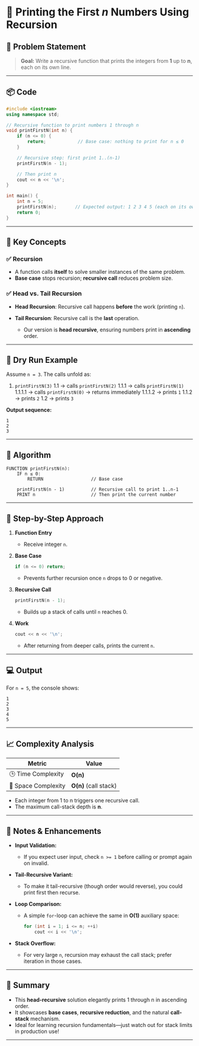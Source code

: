 # 📘 Printing the First *n* Numbers Using Recursion

## 🧾 Problem Statement

> **Goal:**
> Write a recursive function that prints the integers from **1** up to **n**, each on its own line.

---

## 📦 Code

```cpp
#include <iostream>
using namespace std;

// Recursive function to print numbers 1 through n
void printFirstN(int n) {
    if (n <= 0) {
        return;            // Base case: nothing to print for n ≤ 0
    }

    // Recursive step: first print 1..(n-1)
    printFirstN(n - 1);

    // Then print n
    cout << n << '\n';
}

int main() {
    int n = 5;
    printFirstN(n);       // Expected output: 1 2 3 4 5 (each on its own line)
    return 0;
}
```

---

## 🧠 Key Concepts

### ✅ Recursion

* A function calls **itself** to solve smaller instances of the same problem.
* **Base case** stops recursion; **recursive call** reduces problem size.

### ✅ Head vs. Tail Recursion

* **Head Recursion**: Recursive call happens **before** the work (printing `n`).
* **Tail Recursion**: Recursive call is the **last** operation.

  * Our version is **head recursive**, ensuring numbers print in **ascending** order.

---

## 🧮 Dry Run Example

Assume `n = 3`. The calls unfold as:

1. `printFirstN(3)`
   1.1 → calls `printFirstN(2)`
   1.1.1 → calls `printFirstN(1)`
   1.1.1.1 → calls `printFirstN(0)` → returns immediately
   1.1.1.2 → prints `1`
   1.1.2 → prints `2`
   1.2 → prints `3`

**Output sequence:**

```
1
2
3
```

---

## 🔁 Algorithm

```text
FUNCTION printFirstN(n):
    IF n ≤ 0:
        RETURN                  // Base case

    printFirstN(n - 1)          // Recursive call to print 1..n-1
    PRINT n                     // Then print the current number
```

---

## 📌 Step-by-Step Approach

1. **Function Entry**

   * Receive integer `n`.

2. **Base Case**

   ```cpp
   if (n <= 0) return;
   ```

   * Prevents further recursion once `n` drops to 0 or negative.

3. **Recursive Call**

   ```cpp
   printFirstN(n - 1);
   ```

   * Builds up a stack of calls until `n` reaches 0.

4. **Work**

   ```cpp
   cout << n << '\n';
   ```

   * After returning from deeper calls, prints the current `n`.

---

## 💻 Output

For `n = 5`, the console shows:

```
1
2
3
4
5
```

---

## 📈 Complexity Analysis

| Metric              | Value                 |
| ------------------- | --------------------- |
| 🕒 Time Complexity  | **O(n)**              |
| 🧠 Space Complexity | **O(n)** (call stack) |

* Each integer from 1 to n triggers one recursive call.
* The maximum call-stack depth is **n**.

---

## 📎 Notes & Enhancements

* **Input Validation:**

  * If you expect user input, check `n >= 1` before calling or prompt again on invalid.
* **Tail-Recursive Variant:**

  * To make it tail-recursive (though order would reverse), you could print first then recurse.
* **Loop Comparison:**

  * A simple `for`-loop can achieve the same in **O(1)** auxiliary space:

    ```cpp
    for (int i = 1; i <= n; ++i) 
        cout << i << '\n';
    ```
* **Stack Overflow:**

  * For very large `n`, recursion may exhaust the call stack; prefer iteration in those cases.

---

## 📘 Summary

* This **head-recursive** solution elegantly prints 1 through n in ascending order.
* It showcases **base cases**, **recursive reduction**, and the natural **call-stack** mechanism.
* Ideal for learning recursion fundamentals—just watch out for stack limits in production use!

---
